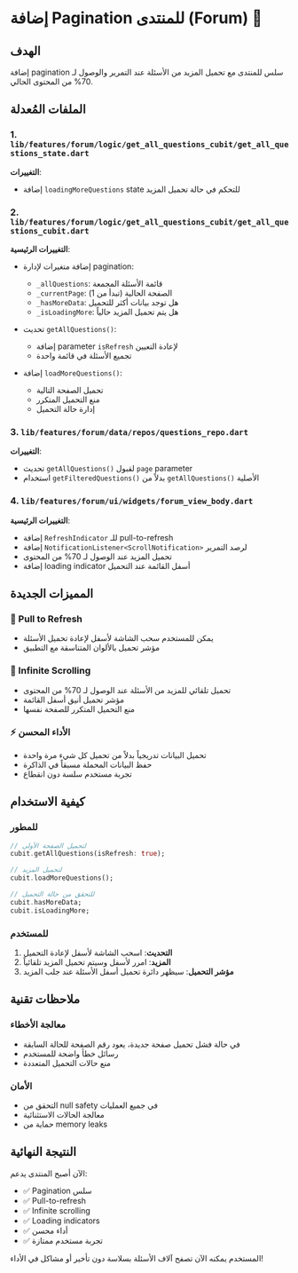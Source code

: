 # إضافة Pagination للمنتدى (Forum) 📄

## الهدف
إضافة pagination سلس للمنتدى مع تحميل المزيد من الأسئلة عند التمرير والوصول لـ 70% من المحتوى الحالي.

## الملفات المُعدلة

### 1. `lib/features/forum/logic/get_all_questions_cubit/get_all_questions_state.dart`
**التغييرات**:
- إضافة `loadingMoreQuestions` state للتحكم في حالة تحميل المزيد

### 2. `lib/features/forum/logic/get_all_questions_cubit/get_all_questions_cubit.dart`
**التغييرات الرئيسية**:
- إضافة متغيرات لإدارة pagination:
  - `_allQuestions`: قائمة الأسئلة المجمعة
  - `_currentPage`: الصفحة الحالية (تبدأ من 1)
  - `_hasMoreData`: هل توجد بيانات أكثر للتحميل
  - `_isLoadingMore`: هل يتم تحميل المزيد حالياً

- تحديث `getAllQuestions()`:
  - إضافة parameter `isRefresh` لإعادة التعيين
  - تجميع الأسئلة في قائمة واحدة

- إضافة `loadMoreQuestions()`:
  - تحميل الصفحة التالية
  - منع التحميل المتكرر
  - إدارة حالة التحميل

### 3. `lib/features/forum/data/repos/questions_repo.dart`
**التغييرات**:
- تحديث `getAllQuestions()` لقبول `page` parameter
- استخدام `getFilteredQuestions()` بدلاً من `getAllQuestions()` الأصلية

### 4. `lib/features/forum/ui/widgets/forum_view_body.dart`
**التغييرات الرئيسية**:
- إضافة `RefreshIndicator` للـ pull-to-refresh
- إضافة `NotificationListener<ScrollNotification>` لرصد التمرير
- تحميل المزيد عند الوصول لـ 70% من المحتوى
- إضافة loading indicator أسفل القائمة عند التحميل

## المميزات الجديدة

### 🔄 Pull to Refresh
- يمكن للمستخدم سحب الشاشة لأسفل لإعادة تحميل الأسئلة
- مؤشر تحميل بالألوان المتناسقة مع التطبيق

### 📱 Infinite Scrolling
- تحميل تلقائي للمزيد من الأسئلة عند الوصول لـ 70% من المحتوى
- مؤشر تحميل أنيق أسفل القائمة
- منع التحميل المتكرر للصفحة نفسها

### ⚡ الأداء المحسن
- تحميل البيانات تدريجياً بدلاً من تحميل كل شيء مرة واحدة
- حفظ البيانات المحملة مسبقاً في الذاكرة
- تجربة مستخدم سلسة دون انقطاع

## كيفية الاستخدام

### للمطور
```dart
// لتحميل الصفحة الأولى
cubit.getAllQuestions(isRefresh: true);

// لتحميل المزيد
cubit.loadMoreQuestions();

// للتحقق من حالة التحميل
cubit.hasMoreData;
cubit.isLoadingMore;
```

### للمستخدم
1. **التحديث**: اسحب الشاشة لأسفل لإعادة التحميل
2. **المزيد**: امرر لأسفل وسيتم تحميل المزيد تلقائياً
3. **مؤشر التحميل**: سيظهر دائرة تحميل أسفل الأسئلة عند جلب المزيد

## ملاحظات تقنية

### معالجة الأخطاء
- في حالة فشل تحميل صفحة جديدة، يعود رقم الصفحة للحالة السابقة
- رسائل خطأ واضحة للمستخدم
- منع حالات التحميل المتعددة

### الأمان
- التحقق من null safety في جميع العمليات
- معالجة الحالات الاستثنائية
- حماية من memory leaks

## النتيجة النهائية
الآن أصبح المنتدى يدعم:
- ✅ Pagination سلس
- ✅ Pull-to-refresh
- ✅ Infinite scrolling
- ✅ Loading indicators
- ✅ أداء محسن
- ✅ تجربة مستخدم ممتازة

المستخدم يمكنه الآن تصفح آلاف الأسئلة بسلاسة دون تأخير أو مشاكل في الأداء!
